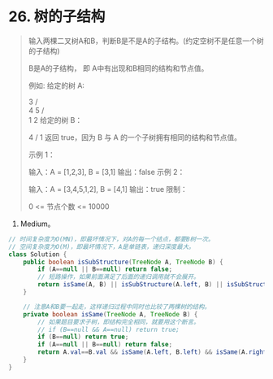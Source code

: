 # 26. 树的子结构

> 输入两棵二叉树A和B，判断B是不是A的子结构。(约定空树不是任意一个树的子结构)
>
> B是A的子结构， 即 A中有出现和B相同的结构和节点值。
>
> 例如:
> 给定的树 A:
>
>    3
>   / \
>   4  5
>  / \
>  1  2
> 给定的树 B：
>
>    4 
>   /
>  1
> 返回 true，因为 B 与 A 的一个子树拥有相同的结构和节点值。
>
> 示例 1：
>
> 输入：A = [1,2,3], B = [3,1]
> 输出：false
> 示例 2：
>
> 输入：A = [3,4,5,1,2], B = [4,1]
> 输出：true
> 限制：
>
> 0 <= 节点个数 <= 10000

1. Medium。

```java
// 时间复杂度为O(MN)，即最坏情况下，对A的每一个结点，都要B树一次。
// 空间复杂度为O(M)，即最坏情况下，A是单链表，递归深度最大。
class Solution {
    public boolean isSubStructure(TreeNode A, TreeNode B) {
        if (A==null || B==null) return false;
        // 短路操作，如果前面满足了后面的递归调用就不会展开。
        return isSame(A, B) || isSubStructure(A.left, B) || isSubStructure(A.right, B);
    }

    // 注意A和B要一起走，这样递归过程中同时也比较了两棵树的结构。
    private boolean isSame(TreeNode A, TreeNode B) {
        // 如果题目要求子树，即结构完全相同，就要用这个断言。
        // if (B==null && A==null) return true;
        if (B==null) return true;
        if (A==null || B==null) return false;
        return A.val==B.val && isSame(A.left, B.left) && isSame(A.right, B.right);
    }
}
```

